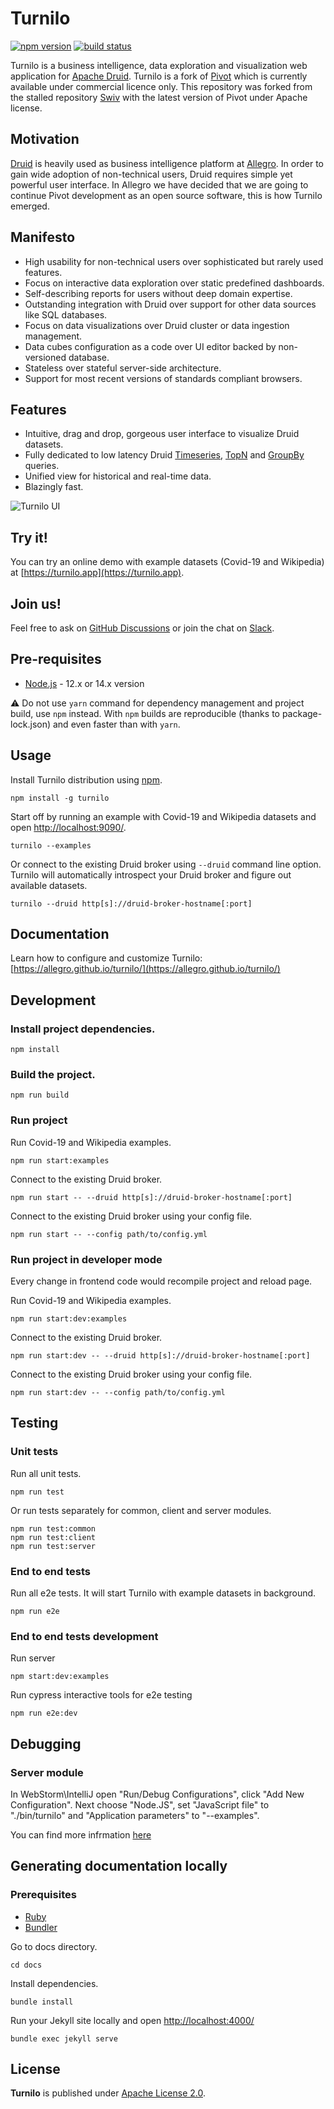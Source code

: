 # Turnilo

[![npm version](https://img.shields.io/npm/v/turnilo.svg)](https://www.npmjs.org/package/turnilo)
[![build status](https://github.com/allegro/turnilo/workflows/Build/badge.svg)](https://github.com/allegro/turnilo/actions)

Turnilo is a business intelligence, data exploration and visualization web application for [Apache Druid](https://druid.apache.org).
Turnilo is a fork of [Pivot](https://github.com/implydata/pivot) which is currently available under commercial licence only.
This repository was forked from the stalled repository [Swiv](https://github.com/yahoo/swiv) 
with the latest version of Pivot under Apache license.

## Motivation

[Druid](https://github.com/druid-io/druid) is heavily used as business intelligence platform at [Allegro](https://allegro.tech/).
In order to gain wide adoption of non-technical users, Druid requires simple yet powerful user interface.
In Allegro we have decided that we are going to continue Pivot development as an open source software,
this is how Turnilo emerged.

## Manifesto

* High usability for non-technical users over sophisticated but rarely used features.
* Focus on interactive data exploration over static predefined dashboards.
* Self-describing reports for users without deep domain expertise.
* Outstanding integration with Druid over support for other data sources like SQL databases.
* Focus on data visualizations over Druid cluster or data ingestion management.
* Data cubes configuration as a code over UI editor backed by non-versioned database.
* Stateless over stateful server-side architecture.
* Support for most recent versions of standards compliant browsers.

## Features

* Intuitive, drag and drop, gorgeous user interface to visualize Druid datasets.
* Fully dedicated to low latency Druid 
[Timeseries](https://druid.apache.org/docs/latest/querying/timeseriesquery.html), 
[TopN](https://druid.apache.org/docs/latest/querying/topnquery.html) and 
[GroupBy](https://druid.apache.org/docs/latest/querying/groupbyquery.html) queries.
* Unified view for historical and real-time data.
* Blazingly fast.

![Turnilo UI](https://github.com/allegro/turnilo/raw/master/docs/images/showcase.gif)

## Try it!

You can try an online demo with example datasets (Covid-19 and Wikipedia) at [https://turnilo.app](https://turnilo.app).

## Join us!

Feel free to ask on [GitHub Discussions](https://github.com/allegro/turnilo/discussions)
or join the chat on [Slack](https://join.slack.com/t/turnilo/shared_invite/enQtOTI4ODcxMjcyNjU2LTFlOTk5YWZlOGMyZDZhZWU3MGNjNDRhZmI1Y2UzNDlkZmY3YzYxYTJhYzIzMzc0MTc3MzA3OTE1NmQ5NDI1M2I).

## Pre-requisites

* [Node.js](https://nodejs.org/) - 12.x or 14.x version

:warning:
Do not use `yarn` command for dependency management and project build, use `npm` instead.
With `npm` builds are reproducible (thanks to package-lock.json) and even faster than with `yarn`.

## Usage

Install Turnilo distribution using [npm](https://www.npmjs.com/).

```
npm install -g turnilo
```

Start off by running an example with Covid-19 and Wikipedia datasets
and open [http://localhost:9090/](http://localhost:9090/).

```
turnilo --examples
```

Or connect to the existing Druid broker using `--druid` command line option.
Turnilo will automatically introspect your Druid broker and figure out available datasets.

```
turnilo --druid http[s]://druid-broker-hostname[:port]
```

## Documentation

Learn how to configure and customize Turnilo:
[https://allegro.github.io/turnilo/](https://allegro.github.io/turnilo/)

## Development

### Install project dependencies.

```
npm install
```

### Build the project.

```
npm run build
```

### Run project

Run Covid-19 and Wikipedia examples.

```
npm run start:examples
```

Connect to the existing Druid broker.

```
npm run start -- --druid http[s]://druid-broker-hostname[:port]
```

Connect to the existing Druid broker using your config file.

```
npm run start -- --config path/to/config.yml
```

### Run project in developer mode

Every change in frontend code would recompile project and reload page.

Run Covid-19 and Wikipedia examples.

```
npm run start:dev:examples
```

Connect to the existing Druid broker.

```
npm run start:dev -- --druid http[s]://druid-broker-hostname[:port]
```

Connect to the existing Druid broker using your config file.

```
npm run start:dev -- --config path/to/config.yml
```


## Testing

### Unit tests

Run all unit tests.

```
npm run test
```

Or run tests separately for common, client and server modules.

```
npm run test:common
npm run test:client
npm run test:server
```

### End to end tests

Run all e2e tests. It will start Turnilo with example datasets in background.

```
npm run e2e
```

### End to end tests development

Run server

```
npm start:dev:examples
```

Run cypress interactive tools for e2e testing

```
npm run e2e:dev
```


## Debugging 

### Server module

In WebStorm\IntelliJ open "Run/Debug Configurations", click "Add New Configuration".
Next choose "Node.JS", set "JavaScript file" to "./bin/turnilo" 
and "Application parameters" to "--examples".

You can find more infrmation [here](https://www.jetbrains.com/help/webstorm/running-and-debugging-node-js.html)

## Generating documentation locally

### Prerequisites

* [Ruby](https://www.ruby-lang.org/en/documentation/installation/)
* [Bundler](https://bundler.io)

Go to docs directory.

```
cd docs
```

Install dependencies.

```
bundle install 
```

Run your Jekyll site locally and open [http://localhost:4000/](http://localhost:4000/)

```
bundle exec jekyll serve
```


## License

**Turnilo** is published under [Apache License 2.0](http://www.apache.org/licenses/LICENSE-2.0).
